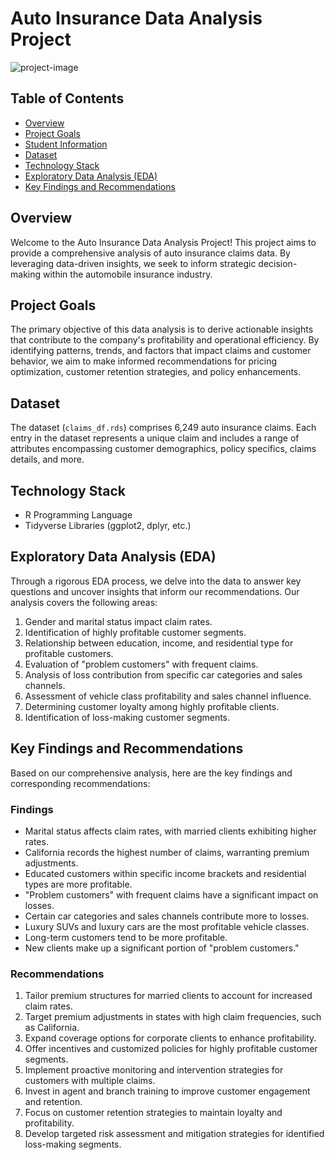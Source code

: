 # Auto Insurance Data Analysis Project

![project-image](https://www.travelers.com/iw-images/tools-resources/car/insuring/large/choosing_car_insurance_large.jpg)

## Table of Contents

- [Overview](#overview)
- [Project Goals](#project-goals)
- [Student Information](#student-information)
- [Dataset](#dataset)
- [Technology Stack](#technology-stack)
- [Exploratory Data Analysis (EDA)](#exploratory-data-analysis-eda)
- [Key Findings and Recommendations](#key-findings-and-recommendations)

## Overview

Welcome to the Auto Insurance Data Analysis Project! This project aims to provide a comprehensive analysis of auto insurance claims data. By leveraging data-driven insights, we seek to inform strategic decision-making within the automobile insurance industry.

## Project Goals

The primary objective of this data analysis is to derive actionable insights that contribute to the company's profitability and operational efficiency. By identifying patterns, trends, and factors that impact claims and customer behavior, we aim to make informed recommendations for pricing optimization, customer retention strategies, and policy enhancements.

## Dataset

The dataset (`claims_df.rds`) comprises 6,249 auto insurance claims. Each entry in the dataset represents a unique claim and includes a range of attributes encompassing customer demographics, policy specifics, claims details, and more.

## Technology Stack

- R Programming Language
- Tidyverse Libraries (ggplot2, dplyr, etc.)

## Exploratory Data Analysis (EDA)

Through a rigorous EDA process, we delve into the data to answer key questions and uncover insights that inform our recommendations. Our analysis covers the following areas:

1. Gender and marital status impact claim rates.
2. Identification of highly profitable customer segments.
3. Relationship between education, income, and residential type for profitable customers.
4. Evaluation of "problem customers" with frequent claims.
5. Analysis of loss contribution from specific car categories and sales channels.
6. Assessment of vehicle class profitability and sales channel influence.
7. Determining customer loyalty among highly profitable clients.
8. Identification of loss-making customer segments.

## Key Findings and Recommendations

Based on our comprehensive analysis, here are the key findings and corresponding recommendations:

### Findings

- Marital status affects claim rates, with married clients exhibiting higher rates.
- California records the highest number of claims, warranting premium adjustments.
- Educated customers within specific income brackets and residential types are more profitable.
- "Problem customers" with frequent claims have a significant impact on losses.
- Certain car categories and sales channels contribute more to losses.
- Luxury SUVs and luxury cars are the most profitable vehicle classes.
- Long-term customers tend to be more profitable.
- New clients make up a significant portion of "problem customers."

### Recommendations

1. Tailor premium structures for married clients to account for increased claim rates.
2. Target premium adjustments in states with high claim frequencies, such as California.
3. Expand coverage options for corporate clients to enhance profitability.
4. Offer incentives and customized policies for highly profitable customer segments.
5. Implement proactive monitoring and intervention strategies for customers with multiple claims.
6. Invest in agent and branch training to improve customer engagement and retention.
7. Focus on customer retention strategies to maintain loyalty and profitability.
8. Develop targeted risk assessment and mitigation strategies for identified loss-making segments.
